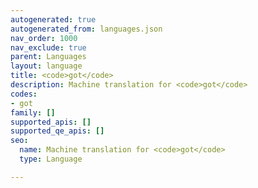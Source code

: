 ```yaml
---
autogenerated: true
autogenerated_from: languages.json
nav_order: 1000
nav_exclude: true
parent: Languages
layout: language
title: <code>got</code>
description: Machine translation for <code>got</code>
codes:
- got
family: []
supported_apis: []
supported_qe_apis: []
seo:
  name: Machine translation for <code>got</code>
  type: Language

---
```


